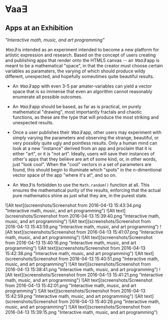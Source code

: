 # ∀aa∃ #
## Apps at an Exhibition ##

*"Interactive math, music, and art programming"*

*∀aa∃* is intended as an experiment intended to become a new platform for artistic expression and research.  Based on the concept of users creating and publishing apps that render onto the HTML5 canvas -- an *∀aa∃* app is meant to be a mathematical "space", in that the creator must choose certain variables as paramaters, the varying of which should produce wildy different, unexpected, and hopefully someutimes quite beautiful results.  

- An *∀aa∃* app with even 3-5 par amater-variables can yield a vector space that is so immense that even an algorithm cannot reasonably enumerate all possible outcomes.

- An *∀aa∃* app should be based, as far as is practical, on purely mathematical "drawing", most importantly fractals and chaotic functions, as these are the type that will produce the most striking and unexpected results.

- Once a user publishes their *∀aa∃* app, other users may experiment with simply varying the parameters and observing the strange, beautiful, or very possibly quite ugly and pointless results.  Only a human mind can look at a new "instance" derived from an app and proclaim that it is either "art", or it is "not art".  Ideally, users will save their instances of other's apps that they believe are art of some kind, or, in other words, just "look cool".  When the "cool" vectors in a set of parameters are found, this should begin to illuminate which "spots" in the n-dimentional vector space of the app "where it's at", and so on.

- An *∀aa∃* is forbidden to use the `Math.random()` function at all.  This ensures the mathematical purity of the results, enforcing that the actual pure mathematics shine as just what they are, in the purest state.


![Alt text](screenshots/Screenshot from 2016-04-13 15:43:34.png "Interactive math, music, and art programming")
![Alt text](screenshots/Screenshot from 2016-04-13 15:39:40.png "Interactive math, music, and art programming")
![Alt text](screenshots/Screenshot from 2016-04-13 15:43:59.png "Interactive math, music, and art programming")
![Alt text](screenshots/Screenshot from 2016-04-13 15:41:07.png "Interactive math, music, and art programming")
![Alt text](screenshots/Screenshot from 2016-04-13 15:40:16.png "Interactive math, music, and art programming")
![Alt text](screenshots/Screenshot from 2016-04-13 15:42:38.png "Interactive math, music, and art programming")
![Alt text](screenshots/Screenshot from 2016-04-13 15:40:51.png "Interactive math, music, and art programming")
![Alt text](screenshots/Screenshot from 2016-04-13 15:38:41.png "Interactive math, music, and art programming")
![Alt text](screenshots/Screenshot from 2016-04-13 15:41:21.png "Interactive math, music, and art programming")
![Alt text](screenshots/Screenshot from 2016-04-13 15:42:01.png "Interactive math, music, and art programming")
![Alt text](screenshots/Screenshot from 2016-04-13 15:42:59.png "Interactive math, music, and art programming")
![Alt text](screenshots/Screenshot from 2016-04-13 15:40:28.png "Interactive math, music, and art programming")
![Alt text](screenshots/Screenshot from 2016-04-13 15:39:15.png "Interactive math, music, and art programming")
